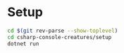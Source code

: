 # Setup

``` bash
cd $(git rev-parse --show-toplevel)
cd csharp-console-creatures/setup
dotnet run
```
